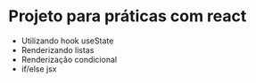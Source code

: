 # Projeto para práticas com react

- Utilizando hook useState
- Renderizando listas
- Renderização condicional
- if/else jsx